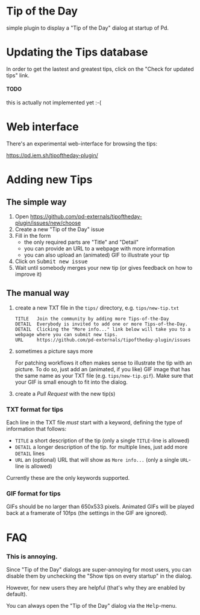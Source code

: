 Tip of the Day
==============

simple plugin to display a "Tip of the Day" dialog at startup of Pd.


# Updating the Tips database
In order to get the lastest and greatest tips,
click on the "Check for updated tips" link.

#### TODO
this is actually not implemented yet :-(


# Web interface

There's an experimental web-interface for browsing the tips:

https://pd.iem.sh/tipoftheday-plugin/



# Adding new Tips

## The simple way

1. Open https://github.com/pd-externals/tipoftheday-plugin/issues/new/choose
2. Create a new "Tip of the Day" issue
3. Fill in the form
   - the only required parts are "Title" and "Detail"
   - you can provide an URL to a webpage with more information
   - you can also upload an (animated) GIF to illustrate your tip
4. Click on <kbd>Submit new issue</kbd>
5. Wait until somebody merges your new tip (or gives feedback on how to improve it)


## The manual way

1. create a new TXT file in the `tips/` directory, e.g. `tips/new-tip.txt`

   ```
   TITLE   Join the community by adding more Tips-of-the-Day
   DETAIL  Everybody is invited to add one or more Tips-of-the-Day.
   DETAIL  Clicking the "More info..." link below will take you to a webpage where you can submit new tips.
   URL     https://github.com/pd-externals/tipoftheday-plugin/issues
   ```

2. sometimes a picture says more

   For patching workflows it often makes sense to illustrate the tip with an picture.
   To do so, just add an (animated, if you like) GIF image that has the same name as your TXT file (e.g. `tips/new-tip.gif`).
   Make sure that your GIF is small enough to fit into the dialog.

3. create a *Pull Request* with the new tip(s)


### TXT format for tips
Each line in the TXT file *must* start with a keyword,
defining the type of information that follows:
- `TITLE` a short description of the tip
   (only a single `TITLE`-line is allowed)
- `DETAIL` a longer description of the tip. for multiple lines, just add more `DETAIL` lines
- `URL` an (optional) URL that will show as `More info...`
   (only a single `URL`-line is allowed)

Currently these are the only keywords supported.

### GIF format for tips

GIFs should be no larger than 650x533 pixels.
Animated GIFs will be played back at a framerate of 10fps (the settings in the GIF are ignored).


# FAQ

### This is annoying.
Since "Tip of the Day" dialogs are super-annoying for most users,
you can disable them by unchecking the "Show tips on every startup" in the dialog.

However, for new users they are helpful (that's why they are enabled by default).

You can always open the "Tip of the Day" dialog via the <kbd>Help</kbd>-menu.
